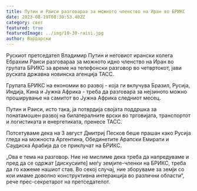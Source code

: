 ```yaml
---
title: Путин и Раиси разговараа за можното членство на Иран во БРИКС
date: 2023-08-19T08:30:53.402Z
category: свет
featured: true
featuredImage: ../img/10-30-raisi.jpg
author: Вардарски
---
```

Рускиот претседател Владимир Путин и неговиот ирански колега Ебрахим Раиси разговараа за можното идно членство на Иран во групата БРИКС за време на телефонски разговор во четвртокот, јави руската државна новинска агенција ТАСС.

Групата БРИКС на економии во развој - која ги вклучува Бразил, Русија, Индија, Кина и Јужна Африка - треба да разговара за нејзиното можно проширување на самитот во Јужна Африка следниот месец.

Путин и Раиси, исто така, ја потврдија својата поддршка за понатамошен развој на билатералните врски во трговијата, транспортот и логистиката и енергетиката, пренесе ТАСС.

Потсетуваме дека на 3 август Дмитриј Песков беше прашан како Русија гледа на можноста Аргентина, Обединетите Арапски Емирати и Саудиска Арабија да се приклучат на БРИКС.

„Ова е тема на разговор. Ние не мислиме дека треба да напредуваме и пред да се одржат \[дискусиите] меѓу земјите-членки на БРИКС, треба да го кажеме нашиот став. Во секој случај, ние зборуваме за земји со кои имаме доволно конструктивна интеракција во различни области“, рече прес-секретарот на претседателот.